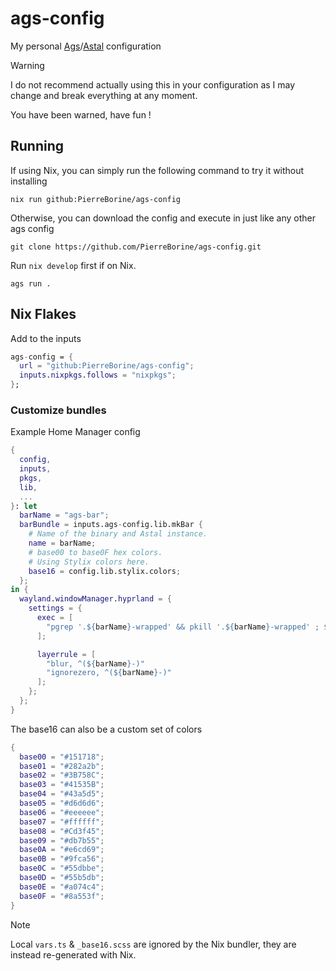 ags-config
==========

My personal [Ags](https://github.com/Aylur/ags)/[Astal](https://github.com/aylur/astal) configuration

> [!WARNING]
> I do not recommend actually using this in your configuration as I may change and break everything at any moment.
>
> You have been warned, have fun !

## Running
If using Nix, you can simply run the following command to try it without installing
```Shell
nix run github:PierreBorine/ags-config
```

Otherwise, you can download the config and execute in just like any other ags config
```Shell
git clone https://github.com/PierreBorine/ags-config.git
```

Run `nix develop` first if on Nix.
```Shell
ags run .
```

## Nix Flakes
Add to the inputs
```Nix
ags-config = {
  url = "github:PierreBorine/ags-config";
  inputs.nixpkgs.follows = "nixpkgs";
};
```

### Customize bundles
Example Home Manager config
```Nix
{
  config,
  inputs,
  pkgs,
  lib,
  ...
}: let
  barName = "ags-bar";
  barBundle = inputs.ags-config.lib.mkBar {
    # Name of the binary and Astal instance.
    name = barName;
    # base00 to base0F hex colors.
    # Using Stylix colors here.
    base16 = config.lib.stylix.colors;
  };
in {
  wayland.windowManager.hyprland = {
    settings = {
      exec = [
        "pgrep '.${barName}-wrapped' && pkill '.${barName}-wrapped' ; ${lib.getExe barBundle}"
      ];

      layerrule = [
        "blur, ^(${barName}-)"
        "ignorezero, ^(${barName}-)"
      ];
    };
  };
}
```

The base16 can also be a custom set of colors
```Nix
{
  base00 = "#151718";
  base01 = "#282a2b";
  base02 = "#3B758C";
  base03 = "#41535B";
  base04 = "#43a5d5";
  base05 = "#d6d6d6";
  base06 = "#eeeeee";
  base07 = "#ffffff";
  base08 = "#Cd3f45";
  base09 = "#db7b55";
  base0A = "#e6cd69";
  base0B = "#9fca56";
  base0C = "#55dbbe";
  base0D = "#55b5db";
  base0E = "#a074c4";
  base0F = "#8a553f";
}
```
> [!NOTE]
> Local `vars.ts` & `_base16.scss` are ignored by the Nix bundler, they are instead re-generated with Nix.
